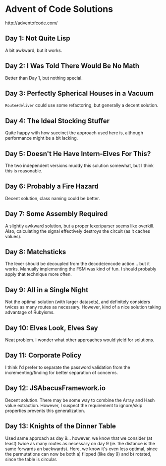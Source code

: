 # Advent of Code Solutions

http://adventofcode.com/

## Day 1: Not Quite Lisp

A bit awkward, but it works.

## Day 2: I Was Told There Would Be No Math

Better than Day 1, but nothing special.

## Day 3: Perfectly Spherical Houses in a Vacuum

`Route#deliver` could use some refactoring, but generally a decent solution.

## Day 4: The Ideal Stocking Stuffer

Quite happy with how succinct the approach used here is, although performance might be a bit lacking.

## Day 5: Doesn't He Have Intern-Elves For This?

The two independent versions muddy this solution somewhat, but I think this is reasonable.

## Day 6: Probably a Fire Hazard

Decent solution, class naming could be better.

## Day 7: Some Assembly Required

A slightly awkward solution, but a proper lexer/parser seems like overkill.
Also, calculating the signal effectively destroys the circuit (as it caches values).

## Day 8: Matchsticks

The lexer should be decoupled from the decode/encode action... but it works.
Manually implementing the FSM was kind of fun. I should probably apply that technique more often.

## Day 9: All in a Single Night

Not the optimal solution (with larger datasets), and definitely considers twices as many routes as necessary.
However, kind of a nice solution taking advantage of Rubyisms.

## Day 10: Elves Look, Elves Say

Neat problem. I wonder what other approaches would yield for solutions.

## Day 11: Corporate Policy

I think I'd prefer to separate the password validation from the incrementing/finding for better separation of concerns.

## Day 12: JSAbacusFramework.io

Decent solution. There may be some way to combine the Array and Hash value extraction.
However, I suspect the requirement to ignore/skip properties prevents this generalization.

## Day 13: Knights of the Dinner Table

Used same approach as day 9... however, we know that we consider (at least) twice as many routes as necessary on day 9 (ie. the distance is the same forwards an backwards). Here, we know it's even less optimal, since the permutations can now be both a) flipped (like day 9) and b) rotated, since the table is circular.
